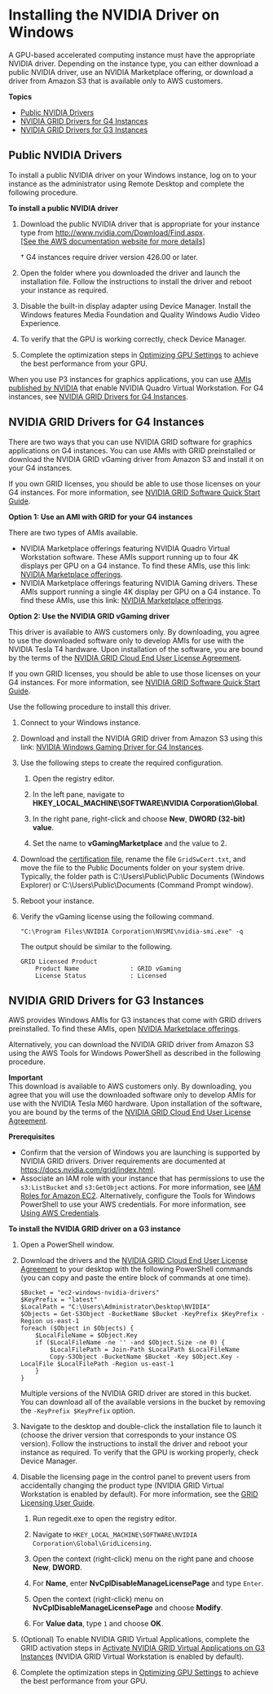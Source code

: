 # Installing the NVIDIA Driver on Windows<a name="install-nvidia-driver-windows"></a>

A GPU\-based accelerated computing instance must have the appropriate NVIDIA driver\. Depending on the instance type, you can either download a public NVIDIA driver, use an NVIDIA Marketplace offering, or download a driver from Amazon S3 that is available only to AWS customers\.

**Topics**
+ [Public NVIDIA Drivers](#nvidia-drivers-public)
+ [NVIDIA GRID Drivers for G4 Instances](#nvidia-grid-g4)
+ [NVIDIA GRID Drivers for G3 Instances](#nvidia-grid-g3)

## Public NVIDIA Drivers<a name="nvidia-drivers-public"></a>

To install a public NVIDIA driver on your Windows instance, log on to your instance as the administrator using Remote Desktop and complete the following procedure\.

**To install a public NVIDIA driver**

1. Download the public NVIDIA driver that is appropriate for your instance type from [http://www\.nvidia\.com/Download/Find\.aspx](http://www.nvidia.com/Download/Find.aspx)\.    
[\[See the AWS documentation website for more details\]](http://docs.aws.amazon.com/AWSEC2/latest/WindowsGuide/install-nvidia-driver-windows.html)

   † G4 instances require driver version 426\.00 or later\.

1. Open the folder where you downloaded the driver and launch the installation file\. Follow the instructions to install the driver and reboot your instance as required\.

1. Disable the built\-in display adapter using Device Manager\. Install the Windows features Media Foundation and Quality Windows Audio Video Experience\.

1. To verify that the GPU is working correctly, check Device Manager\.

1. Complete the optimization steps in [Optimizing GPU Settings](optimize_gpu.md) to achieve the best performance from your GPU\.

When you use P3 instances for graphics applications, you can use [AMIs published by NVIDIA](http://aws.amazon.com/marketplace/search/results?x=0&y=0&searchTerms=Quadro+NVIDIA) that enable NVIDIA Quadro Virtual Workstation\. For G4 instances, see [NVIDIA GRID Drivers for G4 Instances](#nvidia-grid-g4)\.

## NVIDIA GRID Drivers for G4 Instances<a name="nvidia-grid-g4"></a>

There are two ways that you can use NVIDIA GRID software for graphics applications on G4 instances\. You can use AMIs with GRID preinstalled or download the NVIDIA GRID vGaming driver from Amazon S3 and install it on your G4 instances\.

If you own GRID licenses, you should be able to use those licenses on your G4 instances\. For more information, see [NVIDIA GRID Software Quick Start Guide](https://docs.nvidia.com/grid/latest/grid-software-quick-start-guide/)\.

**Option 1: Use an AMI with GRID for your G4 instances**

There are two types of AMIs available\.
+ NVIDIA Marketplace offerings featuring NVIDIA Quadro Virtual Workstation software\. These AMIs support running up to four 4K displays per GPU on a G4 instance\. To find these AMIs, use this link: [NVIDIA Marketplace offerings](http://aws.amazon.com/marketplace/search/results/?page=1&filters=instance_types&instance_types=g4dn.xlarge&searchTerms=NVIDIA%20Quadro)\.
+ NVIDIA Marketplace offerings featuring NVIDIA Gaming drivers\. These AMIs support running a single 4K display per GPU on a G4 instance\. To find these AMIs, use this link: [NVIDIA Marketplace offerings](http://aws.amazon.com/marketplace/search/results/?page=1&filters=instance_types&instance_types=g4dn.xlarge&searchTerms=NVIDIA%20Gaming)\.

**Option 2: Use the NVIDIA GRID vGaming driver**

This driver is available to AWS customers only\. By downloading, you agree to use the downloaded software only to develop AMIs for use with the NVIDIA Tesla T4 hardware\. Upon installation of the software, you are bound by the terms of the [NVIDIA GRID Cloud End User License Agreement](http://aws-nvidia-license-agreement.s3.amazonaws.com/NvidiaGridAWSUserLicenseAgreement.DOCX)\.

If you own GRID licenses, you should be able to use those licenses on your G4 instances\. For more information, see [NVIDIA GRID Software Quick Start Guide](https://docs.nvidia.com/grid/latest/grid-software-quick-start-guide/)\.

Use the following procedure to install this driver\.

1. Connect to your Windows instance\.

1. Download and install the NVIDIA GRID driver from Amazon S3 using this link: [NVIDIA Windows Gaming Driver for G4 Instances](https://s3.amazonaws.com/nvidia-gaming/GRID-436.30-vGaming-Windows-Guest-Drivers.zip)\.

1. Use the following steps to create the required configuration\.

   1. Open the registry editor\.

   1. In the left pane, navigate to **HKEY\_LOCAL\_MACHINE\\SOFTWARE\\NVIDIA Corporation\\Global**\.

   1. In the right pane, right\-click and choose **New**, **DWORD \(32\-bit\) value**\.

   1. Set the name to **vGamingMarketplace** and the value to 2\.

1. Download the [certification file](https://s3.amazonaws.com/nvidia-gaming/GridSwCert-Windows.cert), rename the file `GridSwCert.txt`, and move the file to the Public Documents folder on your system drive\. Typically, the folder path is C:\\Users\\Public\\Public Documents \(Windows Explorer\) or C:\\Users\\Public\\Documents \(Command Prompt window\)\.

1. Reboot your instance\.

1. Verify the vGaming license using the following command\.

   ```
   "C:\Program Files\NVIDIA Corporation\NVSMI\nvidia-smi.exe" -q
   ```

   The output should be similar to the following\.

   ```
   GRID Licensed Product
       Product Name              : GRID vGaming
       License Status            : Licensed
   ```

## NVIDIA GRID Drivers for G3 Instances<a name="nvidia-grid-g3"></a>

AWS provides Windows AMIs for G3 instances that come with GRID drivers preinstalled\. To find these AMIs, open [NVIDIA Marketplace offerings](http://aws.amazon.com/marketplace/search/results?page=1&filters=VendorId&VendorId=e6a5002c-6dd0-4d1e-8196-0a1d1857229b&searchTerms=GRID+NVIDIA)\.

Alternatively, you can download the NVIDIA GRID driver from Amazon S3 using the AWS Tools for Windows PowerShell as described in the following procedure\.

**Important**  
This download is available to AWS customers only\. By downloading, you agree that you will use the downloaded software only to develop AMIs for use with the NVIDIA Tesla M60 hardware\. Upon installation of the software, you are bound by the terms of the [NVIDIA GRID Cloud End User License Agreement](http://aws-nvidia-license-agreement.s3.amazonaws.com/NvidiaGridAWSUserLicenseAgreement.DOCX)\.

**Prerequisites**
+ Confirm that the version of Windows you are launching is supported by NVIDIA GRID drivers\. Driver requirements are documented at [https://docs\.nvidia\.com/grid/index\.html]( https://docs.nvidia.com/grid/index.html)\. 
+ Associate an IAM role with your instance that has permissions to use the `s3:ListBucket` and `s3:GetObject` actions\. For more information, see [IAM Roles for Amazon EC2](iam-roles-for-amazon-ec2.md)\. Alternatively, configure the Tools for Windows PowerShell to use your AWS credentials\. For more information, see [Using AWS Credentials](https://docs.aws.amazon.com/powershell/latest/userguide/specifying-your-aws-credentials.html)\.

**To install the NVIDIA GRID driver on a G3 instance**

1. Open a PowerShell window\.

1. Download the drivers and the [NVIDIA GRID Cloud End User License Agreement](http://aws-nvidia-license-agreement.s3.amazonaws.com/NvidiaGridAWSUserLicenseAgreement.DOCX) to your desktop with the following PowerShell commands \(you can copy and paste the entire block of commands at one time\)\.

   ```
   $Bucket = "ec2-windows-nvidia-drivers"
   $KeyPrefix = "latest"
   $LocalPath = "C:\Users\Administrator\Desktop\NVIDIA"
   $Objects = Get-S3Object -BucketName $Bucket -KeyPrefix $KeyPrefix -Region us-east-1
   foreach ($Object in $Objects) {
       $LocalFileName = $Object.Key
       if ($LocalFileName -ne '' -and $Object.Size -ne 0) {
           $LocalFilePath = Join-Path $LocalPath $LocalFileName
           Copy-S3Object -BucketName $Bucket -Key $Object.Key -LocalFile $LocalFilePath -Region us-east-1
       }
   }
   ```

   Multiple versions of the NVIDIA GRID driver are stored in this bucket\. You can download all of the available versions in the bucket by removing the `-KeyPrefix $KeyPrefix` option\.

1. Navigate to the desktop and double\-click the installation file to launch it \(choose the driver version that corresponds to your instance OS version\)\. Follow the instructions to install the driver and reboot your instance as required\. To verify that the GPU is working properly, check Device Manager\.

1. Disable the licensing page in the control panel to prevent users from accidentally changing the product type \(NVIDIA GRID Virtual Workstation is enabled by default\)\. For more information, see the [GRID Licensing User Guide](http://docs.nvidia.com/grid/4.6/grid-licensing-user-guide/index.html)\.

   1. Run regedit\.exe to open the registry editor\.

   1. Navigate to `HKEY_LOCAL_MACHINE\SOFTWARE\NVIDIA Corporation\Global\GridLicensing`\.

   1. Open the context \(right\-click\) menu on the right pane and choose **New**, **DWORD**\.

   1. For **Name**, enter **NvCplDisableManageLicensePage** and type `Enter`\.

   1. Open the context \(right\-click\) menu on **NvCplDisableManageLicensePage** and choose **Modify**\.

   1. For **Value data**, type `1` and choose **OK**\.

1. \(Optional\) To enable NVIDIA GRID Virtual Applications, complete the GRID activation steps in [Activate NVIDIA GRID Virtual Applications on G3 Instances](activate_grid.md) \(NVIDIA GRID Virtual Workstation is enabled by default\)\.

1. Complete the optimization steps in [Optimizing GPU Settings](optimize_gpu.md) to achieve the best performance from your GPU\.